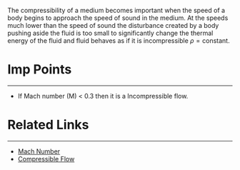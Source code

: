 The compressibility of a medium becomes important when the speed of a body begins to approach the speed of sound in the medium. At the speeds much lower than the speed of sound the disturbance created by a body pushing aside the fluid is too small to significantly change the thermal energy of the fluid and fluid behaves as if it is incompressible $\rho = \text{constant}$.

# Imp Points
---
- If Mach number (M) < 0.3 then it is a Incompressible flow.

# Related Links
---
- [Mach Number](Mach%20Number.md) 
- [Compressible Flow](Compressible%20Flow/Compressible%20Flow.md) 